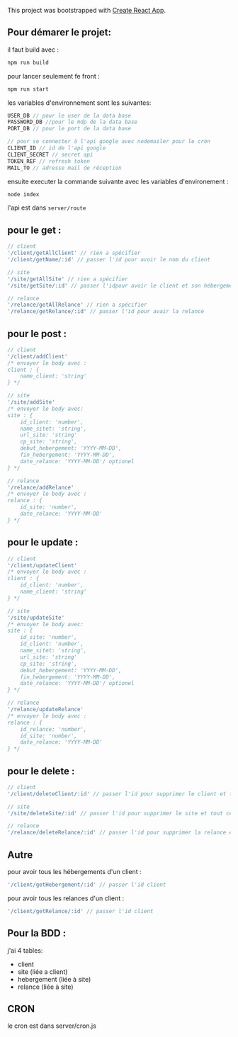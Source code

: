 This project was bootstrapped with [Create React App](https://github.com/facebook/create-react-app).

## Pour démarer le projet:

il faut build avec :
```sh
npm run build
```
pour lancer seulement fe front :
```sh
npm run start
```
les variables d'environnement sont les suivantes:

```js
USER_DB // pour le user de la data base
PASSWORD_DB //pour le mdp de la data base
PORT_DB // pour le port de la data base

// pour se connecter à l'api google avec nodemailer pour le cron
CLIENT_ID // id de l'api google
CLIENT_SECRET // secret api
TOKEN_REF // refresh token
MAIL_TO // adresse mail de réception
```

ensuite executer la commande suivante avec les variables d'environement :
```sh
node index
```

l'api est dans `server/route`

## pour le get :
```js
// client
'/client/getAllClient' // rien a spécifier
'/client/getName/:id' // passer l'id pour avoir le nom du client

// site
'/site/getAllSite' // rien a spécifier
'/site/getSite/:id' // passer l'idpour avoir le client et son hébergement et relance les plus récentes

// relance
'/relance/getAllRelance' // rien a spécifier
'/relance/getRelance/:id' // passer l'id pour avair la relance
```

## pour le post : 
```js
// client
'/client/addClient' 
/* envoyer le body avec : 
client : {
    name_client: 'string'
} */

// site
'/site/addSite' 
/* envoyer le body avec: 
site : {
    id_client: 'number',
    name_sitet: 'string',
    url_site: 'string'
    cp_site: 'string',
    debut_hebergement: 'YYYY-MM-DD',
    fin_hebergement: 'YYYY-MM-DD',
    date_relance: 'YYYY-MM-DD'/ optionel
} */

// relance
'/relance/addRelance' 
/* envoyer le body avec : 
relance : {
    id_site: 'number',
    date_relance: 'YYYY-MM-DD'
} */
```

## pour le update : 
```js
// client
'/client/updateClient' 
/* envoyer le body avec : 
client : {
    id_client: 'number',
    name_client: 'string'
} */

// site
'/site/updateSite' 
/* envoyer le body avec: 
site : {
    id_site: 'number',
    id_client: 'number',
    name_sitet: 'string',
    url_site: 'string'
    cp_site: 'string',
    debut_hebergement: 'YYYY-MM-DD',
    fin_hebergement: 'YYYY-MM-DD',
    date_relance: 'YYYY-MM-DD'/ optionel
} */

// relance
'/relance/updateRelance' 
/* envoyer le body avec : 
relance : {
    id_relance: 'number',
    id_site: 'number',
    date_relance: 'YYYY-MM-DD'
} */
```
## pour le delete :
```js
// client
'/client/deleteClient/:id' // passer l'id pour supprimer le client et tout ce qui lui est rattaché

// site
'/site/deleteSite/:id' // passer l'id pour supprimer le site et tout ce qui lui est rattaché

// relance
'/relance/deleteRelance/:id' // passer l'id pour supprimer la relance et tout ce qui lui est rattaché
```
## Autre
pour avoir tous les hébergements d'un client :

```js
'/client/getHebergement/:id' // passer l'id client
```

pour avoir tous les relances d'un client :

```js
'/client/getRelance/:id' // passer l'id client
```


## Pour la BDD :

j'ai 4 tables:
- client
- site (liée a client)
- hebergement (liée à site)
- relance (liée à site)


## CRON
le cron est dans server/cron.js